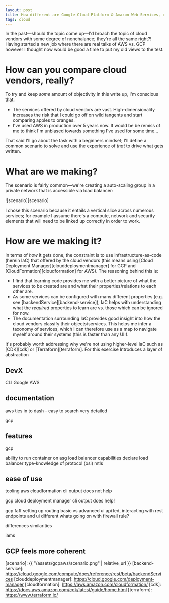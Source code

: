 ```yaml
---
layout: post
title: How different are Google Cloud Platform & Amazon Web Services, really?
tags: cloud
---
```


In the past—should the topic come up—I'd broach the topic of cloud vendors
with some degree of nonchalance; they're all the same right?! Having started a
new job where there are real talks of AWS vs. GCP however I thought now would be
good a time to put my old views to the test.

# How can you compare cloud vendors, really?

To try and keep _some_ amount of objectivity in this write up, I'm conscious
that:
- The services offered by cloud vendors are vast. High-dimensionality increases
  the risk that I could go off on wild tangents and start comparing apples to
  oranges.
- I've used AWS in production over 5 years now. It would be be remiss of me to
  think I'm unbiased towards something I've used for some time...

That said I'll go about the task with a beginners mindset; I'll define a common
scenario to solve and use the experience of _that_ to drive what gets written.

# What are we making?

The scenario is fairly common—we're creating a auto-scaling group in a private
network that is accessible via load balancer:

![scenario][scenario]

I chose this scenario because it entails a vertical slice across numerous
services; for example I assume there's a compute, network and security elements
that will need to be linked up correctly in order to work.

# How are we making it?

In terms of _how_ it gets done, the constraint is to use infrastructure-as-code
(herein IaC) that offered by the cloud vendors (this means using [Cloud
Deployment Manager][clouddeploymentmanager] for GCP and
[CloudFormation][cloudformation] for AWS). The reasoning behind this is:

- I find that learning code provides me with a better picture of what the
  services to be created are and what their properties/relations to each other
  are.
- As some services can be configured with many different properties (e.g. see
  [backendService][backend-service]), IaC helps with understanding what the
  _required_ properties to learn are vs. those which can be ignored for now.
- The documentation surrounding IaC provides good insight into how the cloud
  vendors classify their objects/services. This helps me infer a taxonomy of
  services, which I can therefore use as a map to navigate myself around their
  systems (this is faster than any UI!).

It's probably worth addressing why we're not using higher-level IaC such as
[CDK][cdk] or [Terraform][terraform]. For this exercise Introduces a layer of
abstraction

## DevX

CLI
Google
AWS

## documentation

aws
ties in to dash - easy to search
very detailed

gcp


## features
gcp

ability to run container on asg
load balancer capabilities
declare load balancer type-knowledge of protocol (osi)
mtls

## ease of use

tooling
aws
cloudformation
cli output does not help

gcp
cloud deployment manager
cli output does help!

gcp
faff setting up routing
basic vs advanced ui
api led, interacting with rest endpoints and ui different
whats going on with firewall rule?

differences
similarities

iams

## GCP feels more coherent

[scenario]: {{ "/assets/gcpaws/scenario.png"  | relative_url }}
[backend-service]: https://cloud.google.com/compute/docs/reference/rest/beta/backendServices
[clouddeploymentmanager]: https://cloud.google.com/deployment-manager
[cloudformation]: https://aws.amazon.com/cloudformation/
[cdk]: https://docs.aws.amazon.com/cdk/latest/guide/home.html
[terraform]: https://www.terraform.io/
